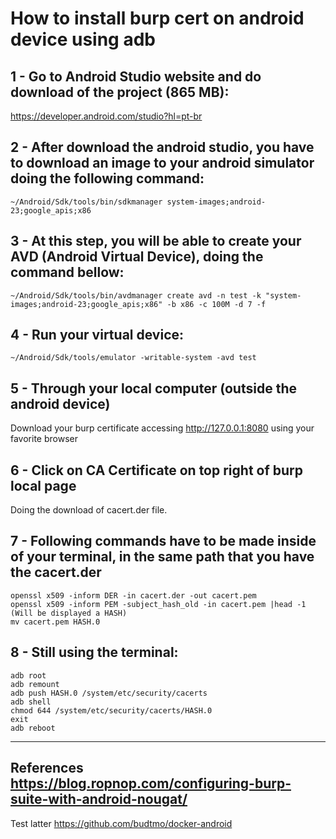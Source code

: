 # How to install burp cert on android device using adb

## 1 - Go to Android Studio website and do download of the project (865 MB):
https://developer.android.com/studio?hl=pt-br

## 2 - After download the android studio, you have to download an image to your android simulator doing the following command:
```
~/Android/Sdk/tools/bin/sdkmanager system-images;android-23;google_apis;x86
```
## 3 - At this step, you will be able to create your AVD (Android Virtual Device), doing the command bellow:
```
~/Android/Sdk/tools/bin/avdmanager create avd -n test -k "system-images;android-23;google_apis;x86" -b x86 -c 100M -d 7 -f
```
## 4 - Run your virtual device: 
```
~/Android/Sdk/tools/emulator -writable-system -avd test
```
## 5 - Through your local computer (outside the android device) 
Download your burp certificate accessing http://127.0.0.1:8080 using your favorite browser

## 6 - Click on CA Certificate on top right of burp local page
Doing the download of cacert.der file.

## 7 - Following commands have to be made inside of your terminal, in the same path that you have the cacert.der
```
openssl x509 -inform DER -in cacert.der -out cacert.pem
openssl x509 -inform PEM -subject_hash_old -in cacert.pem |head -1 (Will be displayed a HASH)
mv cacert.pem HASH.0
```
## 8 - Still using the terminal:
```
adb root
adb remount
adb push HASH.0 /system/etc/security/cacerts
adb shell
chmod 644 /system/etc/security/cacerts/HASH.0
exit
adb reboot
```
----
References
https://blog.ropnop.com/configuring-burp-suite-with-android-nougat/
----
Test latter
https://github.com/budtmo/docker-android



